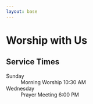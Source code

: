 ```yaml
---
layout: base
---
```

# Worship with Us

## Service Times

<dl>
<dt>Sunday</dt>
<dd>Morning Worship <time>10:30 AM</time></dd>
<dt>Wednesday</dt>
<dd>Prayer Meeting <time>6:00 PM</time></dd>
</dl>
